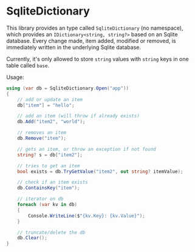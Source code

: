 # SqliteDictionary

This library provides an type called `SqliteDictionary` (no namespace), which provides an `IDictionary<string, string?>` based
on an Sqlite database. Every change made, item added, modified or removed, is immediately written in the underlying Sqlite
database.

Currently, it's only allowed to store `string` values with `string` keys in one table called `base`.

Usage:

```csharp
using (var db = SqliteDictionary.Open("app"))
{
    // add or update an item
    db["item"] = "hello";

    // add an item (will throw if already exists)
    db.Add("item2", "world");

    // removes an item
    db.Remove("item");

    // gets an item, or throw an exception if not found
    string? s = db["item2"];

    // tries to get an item
    bool exists = db.TryGetValue("item2", out string? itemValue);

    // check if an item exists
    db.ContainsKey("item");

    // iterator on db
    foreach (var kv in db)
    {
        Console.WriteLine($"{kv.Key}: {kv.Value}");
    }

    // truncate/delete the db
    db.Clear();
}
```